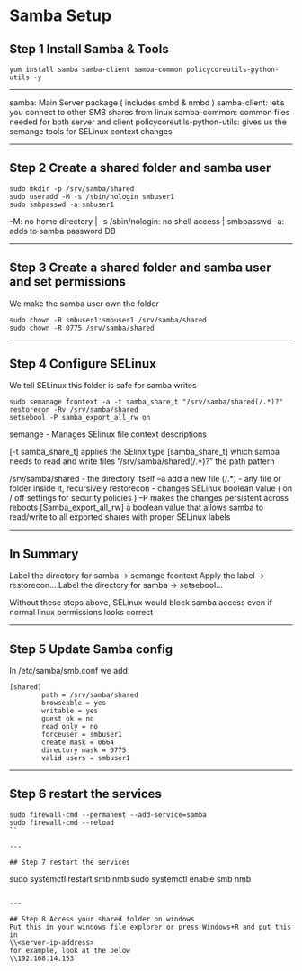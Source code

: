 # Samba Setup

## Step 1 Install Samba & Tools
```
yum install samba samba-client samba-common policycoreutils-python-utils -y
```
---

samba: Main Server package ( includes smbd & nmbd ) 
samba-client: let’s you connect to other SMB shares from linux
samba-common: common files needed for both server and client
policycoreutils-python-utils: gives us the semange tools for SELinux context changes

---

## Step 2 Create a shared folder and samba user
```
sudo mkdir -p /srv/samba/shared
sudo useradd -M -s /sbin/nologin smbuser1
sudo smbpasswd -a smbuser1
```
-M: no home directory | 
-s /sbin/nologin: no shell access | 
smbpasswd -a: adds to samba password DB

---

## Step 3 Create a shared folder and samba user and set permissions
We make the samba user own the folder
```
sudo chown -R smbuser1:smbuser1 /srv/samba/shared
sudo chown -R 0775 /srv/samba/shared
```

---

## Step 4 Configure SELinux
We tell  SELinux this folder is safe for samba writes
```
sudo semanage fcontext -a -t samba_share_t "/srv/samba/shared(/.*)?"
restorecon -Rv /srv/samba/shared
setsebool -P samba_export_all_rw on
```
semange - Manages SElinux file context descriptions

[-t samba_share_t] applies the SElinx type [samba_share_t] which samba needs to read and write files
“/srv/samba/shared(/.*)?” the path pattern

/srv/samba/shared - the directory itself
–a add a new file
(/.*) -  any file or folder inside it, recursively
restorecon -  changes SELinux boolean value ( on / off settings for security policies )
–P makes the changes persistent across reboots
[Samba_export_all_rw] a boolean value that allows samba to read/write to all exported shares with proper SELinux labels

---

## In Summary
Label the directory for samba -> semange fcontext
Apply the label -> restorecon...
Label the directory for samba -> setsebool...

Without these steps above, SELinux would block samba access even if normal linux permissions looks correct

---

## Step 5 Update Samba config
In  /etc/samba/smb.conf we add:
```
[shared]
        path = /srv/samba/shared
        browseable = yes
        writable = yes
        guest ok = no
        read only = no
        forceuser = smbuser1
        create mask = 0664
        directory mask = 0775
        valid users = smbuser1

```

---

## Step 6 restart the services
```
sudo firewall-cmd --permanent --add-service=samba
sudo firewall-cmd --reload
``

---

## Step 7 restart the services
```
sudo systemctl restart smb nmb
sudo systemctl enable smb nmb
```

---

## Step 8 Access your shared folder on windows
Put this in your windows file explorer or press Windows+R and put this in
\\<server-ip-address>
for example, look at the below
\\192.168.14.153

